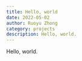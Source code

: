 ```yaml
---
title: Hello, world
date: 2022-05-02
author: Ruoyu Zhong
category: projects
description: Hello, world.
---
```


Hello, world.
